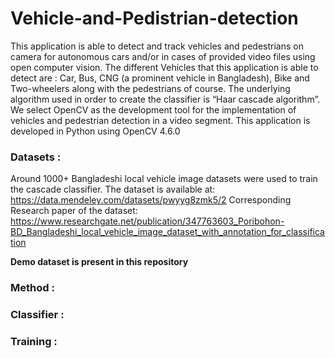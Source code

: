 # Vehicle-and-Pedistrian-detection


This application is able to detect and track vehicles and pedestrians on camera for autonomous cars and/or in cases of provided video files using open computer vision. The different Vehicles that this application is able to detect are : Car, Bus, CNG (a prominent vehicle in Bangladesh), Bike and Two-wheelers along with the pedestrians of course. The underlying algorithm used in order to create the classifier is “Haar cascade algorithm”. We select OpenCV as the development tool for the implementation of vehicles and pedestrian detection in a video segment. This application is developed in Python using OpenCV 4.6.0

### Datasets : 

Around 1000+ Bangladeshi local vehicle image datasets were used to train the cascade classifier.
The dataset is available at: https://data.mendeley.com/datasets/pwyyg8zmk5/2
Corresponding Research paper of the dataset: https://www.researchgate.net/publication/347763603_Poribohon-BD_Bangladeshi_local_vehicle_image_dataset_with_annotation_for_classification

**Demo dataset is present in this repository**


### Method : 



### Classifier : 




### Training : 


